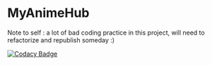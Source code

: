 # MyAnimeHub
Note to self : a lot of bad coding practice in this project, will need to refactorize and republish someday :)

[![Codacy Badge](https://app.codacy.com/project/badge/Grade/b0e9ec59577b4ae28e7d30f7e61344a6)](https://www.codacy.com/gh/hazrid93/MyAnimeHub/dashboard?utm_source=github.com&amp;utm_medium=referral&amp;utm_content=hazrid93/MyAnimeHub&amp;utm_campaign=Badge_Grade)

